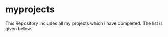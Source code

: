 # myprojects
This Repository includes all my projects which i have completed. The list is given below.


